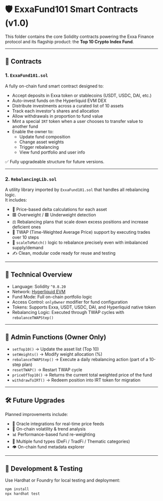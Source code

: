 # 🛡️ ExxaFund101 Smart Contracts (v1.0)

This folder contains the core Solidity contracts powering the Exxa Finance protocol and its flagship product: the **Top 10 Crypto Index Fund**.

---

## 📂 Contracts

### 1. `ExxaFund101.sol`

A fully on-chain fund smart contract designed to:

- Accept deposits in Exxa token or stablecoins (USDT, USDC, DAI, etc.)
- Auto-invest funds on the Hyperliquid EVM DEX
- Distribute investments across a curated list of 10 assets
- Track each investor's shares and allocation
- Allow withdrawals in proportion to fund value
- Mint a special `IRT` token when a user chooses to transfer value to another fund
- Enable the owner to:
  - Update fund composition
  - Change asset weights
  - Trigger rebalancing
  - View fund portfolio and user info

✅ Fully upgradeable structure for future versions.

---

### 2. `RebalancingLib.sol`

A utility library imported by `ExxaFund101.sol` that handles all rebalancing logic.  
It includes:

- 🧮 Price-based delta calculations for each asset
- 🟥 Overweight / 🟩 Underweight detection
- ⚖️ Rebalancing plans that scale down excess positions and increase deficient ones
- 🔁 TWAP (Time-Weighted Average Price) support by executing trades over 10 steps
- 🔄 `scaleToMatch()` logic to rebalance precisely even with imbalanced supply/demand
- ✍️ Clean, modular code ready for reuse and testing

---

## 🚀 Technical Overview

- Language: Solidity `^0.8.20`
- Network: [Hyperliquid EVM](https://hyperliquid.xyz)
- Fund Mode: Full on-chain portfolio logic
- Access Control: `onlyOwner` modifier for fund configuration
- Tokens: Supports Exxa, USDT, USDC, DAI, and Hyperliquid native token
- Rebalancing Logic: Executed through TWAP cycles with `rebalanceTWAPStep()`

---

## 🔐 Admin Functions (Owner Only)

- `setTop10()` → Update the asset list (Top 10)
- `setWeights()` → Modify weight allocation (%)
- `rebalanceTWAPStep()` → Execute a daily rebalancing action (part of a 10-step plan)
- `resetTWAP()` → Restart TWAP cycle
- `priceOfTop10()` → Returns the current total weighted price of the fund
- `withdrawToIRT()` → Redeem position into IRT token for migration

---

## 🛠 Future Upgrades

Planned improvements include:

- 🧠 Oracle integrations for real-time price feeds
- 🔬 On-chain volatility & trend analysis
- 📊 Performance-based fund re-weighting
- 🔁 Multiple fund types (DeFi / TradFi / Thematic categories)
- 👁 On-chain fund metadata explorer

---

## 🧪 Development & Testing

Use Hardhat or Foundry for local testing and deployment:

```bash
npm install
npx hardhat test
